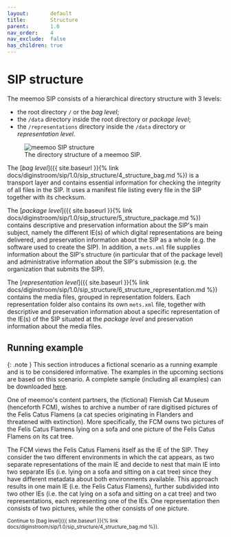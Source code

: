 ```yaml
---
layout:       default
title:        Structure
parent:       1.0
nav_order:    4
nav_exclude:  false
has_children: true
---
```

# SIP structure

The meemoo SIP consists of a hierarchical directory structure with 3 levels:

- the root directory `/` or the _bag level_;
- the `/data` directory inside the root directory or _package level_;
- the `/representations` directory inside the `/data` directory or _representation level_.

<figure class="mx-auto">
  <img src="../../../../../assets/images_spec/sip_structure_20220510.png" alt="meemoo SIP structure" /> 
  <figcaption>The directory structure of a meemoo SIP.</figcaption>
</figure>

The [_bag level_]({{ site.baseurl }}{% link docs/diginstroom/sip/1.0/sip_structure/4_structure_bag.md %}) is a transport layer and contains essential information for checking the integrity of all files in the SIP.
It uses a manifest file listing every file in the SIP together with its checksum.

The [_package level_]({{ site.baseurl }}{% link docs/diginstroom/sip/1.0/sip_structure/5_structure_package.md %}) contains descriptive and preservation information about the SIP's main subject, namely the different IE(s) of which digital representations are being delivered, and preservation information about the SIP as a whole (e.g. the software used to create the SIP).
In addition, a `mets.xml` file supplies information about the SIP's structure (in particular that of the package level) and administrative information about the SIP's submission (e.g. the organization that submits the SIP).

The [_representation level_]({{ site.baseurl }}{% link docs/diginstroom/sip/1.0/sip_structure/6_structure_representation.md %}) contains the media files, grouped in representation folders.
Each representation folder also contains its own `mets.xml` file, together with descriptive and preservation information about a specific representation of the IE(s) of the SIP situated at the _package level_ and preservation information about the media files.

## Running example

{: .note }
This section introduces a fictional scenario as a running example and is to be considered informative.
The examples in the upcoming sections are based on this scenario.
A complete sample (including all examples) can be downloaded [here](https://github.com/viaacode/documentation/tree/main/assets/sip_samples/cbee2999-1db5-4a69-9260-f216dee75623/).

One of meemoo's content partners, the (fictional) Flemish Cat Museum (henceforth FCM), wishes to archive a number of rare digitised pictures of the Felis Catus Flamens (a cat species originating in Flanders and threatened with extinction).
More specifically, the FCM owns two pictures of the Felis Catus Flamens lying on a sofa and one picture of the Felis Catus Flamens on its cat tree.

The FCM views the Felis Catus Flamens itself as the IE of the SIP.
They consider the two different environments in which the cat appears, as two separate representations of the main IE and decide to nest that main IE into two separate IEs (i.e. lying on a sofa and sitting on a cat tree) since they have different metadata about both environments available.
This approach results in one main IE (i.e. the Felis Catus Flamens), further subdivided into two other IEs (i.e. the cat lying on a sofa and sitting on a cat tree) and two representations, each representing one of the IEs.
One representation then consists of two pictures, while the other consists of one picture.

<small>
Continue to [bag level]({{ site.baseurl }}{% link docs/diginstroom/sip/1.0/sip_structure/4_structure_bag.md %}).
</small>